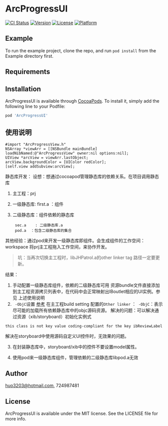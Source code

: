 # ArcProgressUI

[![CI Status](https://img.shields.io/travis/huo3203@hotmail.com/ArcProgressUI.svg?style=flat)](https://travis-ci.org/huo3203@hotmail.com/ArcProgressUI)
[![Version](https://img.shields.io/cocoapods/v/ArcProgressUI.svg?style=flat)](https://cocoapods.org/pods/ArcProgressUI)
[![License](https://img.shields.io/cocoapods/l/ArcProgressUI.svg?style=flat)](https://cocoapods.org/pods/ArcProgressUI)
[![Platform](https://img.shields.io/cocoapods/p/ArcProgressUI.svg?style=flat)](https://cocoapods.org/pods/ArcProgressUI)

## Example

To run the example project, clone the repo, and run `pod install` from the Example directory first.

## Requirements

## Installation

ArcProgressUI is available through [CocoaPods](https://cocoapods.org). To install
it, simply add the following line to your Podfile:

```ruby
pod 'ArcProgressUI'
```

## 使用说明
```objc
#import "ArcProgressView.h"
NSArray *viewArr = [[NSBundle mainBundle] loadNibNamed:@"ArcProgressView" owner:nil options:nil];
UIView *arcView = viewArr.lastObject;
arcView.backgroundColor = [UIColor redColor];
[self.view addSubview:arcView];
```

静态库开发：
设想：想通过cocoapod管理静态库的依赖关系。在项目调用静态库

1. 主工程：prj
2. 一级静态库: first.a ：组件
3. 二级静态库：组件依赖的静态库

        sec.a    : 二级静态库.a
        pod.a  ：包含二级静态库的集合

其他经验：通过pod来开发一级静态库即组件。会生成组件的工作空间：workspace 将prj主工程拖入工作空间，来协作开发。
> 坑：当再次切换主工程时，libJHPatrol.a的other linker tag 路径一定要更新。

结果：
1. 手动配置一级静态库组件，依赖的二级静态库可用
资源bundle文件直接添加到主工程资源拷贝列表中，在代码中会正常映射出IBoutlet相应的UI实例。参见 上述使用说明
2. ` -ObjC`设置 [参考](https://www.jianshu.com/p/f2ffe8325519)
在主工程build setting 配置的`Other linker` ：` -ObjC`：表示尽可能的加载所有依赖静态库中的objc源码资源。
解决的问题：可以解决通过资源（xib/storyboard）初始化实例式
```
this class is not key value coding-compliant for the key ibReviewLabel
```
解决在storyboard中使用源码自定义UI控件时，无效果的问题。

3. 在封装静态库中，storyboard/xib中的控件不要设置model属性。

3. 使用pod来一级静态库组件，管理依赖的二级静态库libpod.a无效

## Author

huo3203@hotmail.com, 724987481

## License

ArcProgressUI is available under the MIT license. See the LICENSE file for more info.
